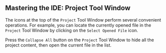 ## Mastering the IDE: Project Tool Window

The icons at the top of the <span class="control">`Project`</span> Tool Window
perform several convenient operations. For example, you can locate the
currently opened file in the <span class="control">`Project`</span> Tool Window
by clicking on the <span class="control">`Select Opened File`</span> icon.

Press the <span class="control">`Collapse All`</span> button on the
<span class="control">`Project`</span> Tool Window to hide all the
project content, then open the current file in the list.
